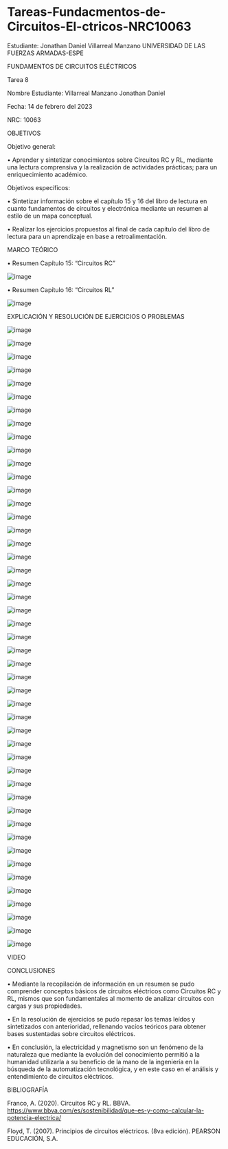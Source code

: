 # Tareas-Fundacmentos-de-Circuitos-El-ctricos-NRC10063
Estudiante: Jonathan Daniel Villarreal Manzano
UNIVERSIDAD DE LAS FUERZAS ARMADAS-ESPE

FUNDAMENTOS DE CIRCUITOS ELÉCTRICOS	

Tarea 8

Nombre Estudiante: Villarreal Manzano Jonathan Daniel

Fecha: 14 de febrero del 2023

NRC: 10063

OBJETIVOS

Objetivo general:

•	     Aprender y sintetizar conocimientos sobre Circuitos RC y RL, mediante una lectura comprensiva y la realización de
actividades prácticas; para un enriquecimiento académico. 

Objetivos específicos:

•	     Sintetizar información sobre el capítulo 15 y 16 del libro de lectura en cuanto fundamentos de circuitos y electrónica
mediante un resumen al estilo de un mapa conceptual.  

•	     Realizar los ejercicios propuestos al final de cada capítulo del libro de lectura para un aprendizaje en base a
retroalimentación. 

MARCO TEÓRICO

•	Resumen Capítulo 15: “Circuitos RC”

![image](https://user-images.githubusercontent.com/116780175/218327921-9b68c088-ca81-432a-a976-eb8038c620ae.png)

•	Resumen Capítulo 16: “Circuitos RL”

![image](https://user-images.githubusercontent.com/116780175/218327932-b3a32bc5-2ca7-4efe-a433-d49348e1be13.png)

EXPLICACIÓN Y RESOLUCIÓN DE EJERCICIOS O PROBLEMAS

![image](https://user-images.githubusercontent.com/116780175/218327995-5b20f89d-ea5c-44fc-80d0-cb47dc3da557.png)

![image](https://user-images.githubusercontent.com/116780175/218328009-01d14d83-4981-4de2-85f2-4f8bd0fa998b.png)

![image](https://user-images.githubusercontent.com/116780175/218328017-0e6f67f3-0bf4-4600-80cd-f28b49ea296b.png)

![image](https://user-images.githubusercontent.com/116780175/218328027-3a67d880-a716-4ff3-b383-9724b3a5b0b1.png)

![image](https://user-images.githubusercontent.com/116780175/218328041-69cb603a-8538-400c-9f0c-4d8e4783a207.png)

![image](https://user-images.githubusercontent.com/116780175/218328062-ee8852e1-f49e-4c85-a3f1-60724f5e868a.png)

![image](https://user-images.githubusercontent.com/116780175/218328072-677b2ebf-46d5-472a-912d-f1d9204ac299.png)

![image](https://user-images.githubusercontent.com/116780175/218328091-df204c83-e2c1-4493-9617-f976c5d095d5.png)

![image](https://user-images.githubusercontent.com/116780175/218328109-38a3d761-9f7e-4d01-88ce-5aafa7b91bff.png)

![image](https://user-images.githubusercontent.com/116780175/218328122-e5a8f4f5-2141-474a-85ec-2bb06c0c50e2.png)

![image](https://user-images.githubusercontent.com/116780175/218328132-9521e105-5625-4ae2-9155-f8dea57a8472.png)

![image](https://user-images.githubusercontent.com/116780175/218328141-8f6c21c2-c09a-4ace-bb5c-eb35eb66ad5f.png)

![image](https://user-images.githubusercontent.com/116780175/218328150-291ee465-d071-4ab1-a482-fc937f9c5cb5.png)

![image](https://user-images.githubusercontent.com/116780175/218328163-bb6195c2-ae40-4b15-899c-de087331442a.png)

![image](https://user-images.githubusercontent.com/116780175/218328180-f92af984-e24c-4020-923c-a3939c64e38a.png)

![image](https://user-images.githubusercontent.com/116780175/218328187-06a87714-0712-43eb-9995-a3ed1d554ea3.png)

![image](https://user-images.githubusercontent.com/116780175/218328200-28b94bc0-98c0-44eb-bae8-fe620eed7122.png)

![image](https://user-images.githubusercontent.com/116780175/218328212-eced0eb1-85b7-4101-920a-0d3c36ea545a.png)

![image](https://user-images.githubusercontent.com/116780175/218328233-ebf7d515-857f-4d56-bf93-16c91af8333c.png)

![image](https://user-images.githubusercontent.com/116780175/218328259-c9a6513e-9fec-479b-b2e6-88c91f9021d5.png)

![image](https://user-images.githubusercontent.com/116780175/218328280-231003d4-7771-4699-b0b6-ea8a5597f697.png)

![image](https://user-images.githubusercontent.com/116780175/218328289-998b5428-b304-422a-82d7-c2006f289bbc.png)

![image](https://user-images.githubusercontent.com/116780175/218328303-2c1c22fd-5234-45bc-b6c2-830a8e495f0b.png)

![image](https://user-images.githubusercontent.com/116780175/218328322-a5c9f358-dd3c-4138-8da0-20c206c899cb.png)

![image](https://user-images.githubusercontent.com/116780175/218328343-aca5e524-4dfe-437b-bd51-a179d1ab3473.png)

![image](https://user-images.githubusercontent.com/116780175/218328358-ff242f38-e9a0-4453-bf96-53140b5bf5bd.png)

![image](https://user-images.githubusercontent.com/116780175/218328371-0853e007-4bd7-4f0e-8ada-9c656032e8e5.png)

![image](https://user-images.githubusercontent.com/116780175/218328445-2de1ded3-b9fb-4d17-bfdb-ce641af32bde.png)

![image](https://user-images.githubusercontent.com/116780175/218328458-2d03e568-c24a-4913-aeab-27cefa26af09.png)

![image](https://user-images.githubusercontent.com/116780175/218328474-ef9e1254-3140-4fec-a51f-5b713d97debb.png)

![image](https://user-images.githubusercontent.com/116780175/218328484-071970a8-4be9-4c08-a167-a7278ca5243e.png)

![image](https://user-images.githubusercontent.com/116780175/218328488-8cbe6651-1da2-49a6-b4cf-5194b190be9e.png)

![image](https://user-images.githubusercontent.com/116780175/218328499-1d71fa6e-5322-465f-947e-60a7674abef4.png)

![image](https://user-images.githubusercontent.com/116780175/218328502-a566f178-01fb-4405-8953-2921de5fe16c.png)

![image](https://user-images.githubusercontent.com/116780175/218328511-1826eaed-f322-4b92-8787-2bd019db4924.png)

![image](https://user-images.githubusercontent.com/116780175/218328525-44ec06fc-45ab-45d0-b80e-242c919175e3.png)

![image](https://user-images.githubusercontent.com/116780175/218328533-ea61831c-c49b-46ef-86f8-47a620b6722e.png)

![image](https://user-images.githubusercontent.com/116780175/218328544-5cbe7cd2-fb15-4868-97fd-0376e51372da.png)

![image](https://user-images.githubusercontent.com/116780175/218328553-e73a422f-a145-4117-a5a7-5d82bb77bcf4.png)

![image](https://user-images.githubusercontent.com/116780175/218328566-d21b9417-bd04-4caf-a30c-7647ead4e36e.png)

![image](https://user-images.githubusercontent.com/116780175/218328575-35a7caf3-a5a3-40c8-b89b-e3b600c07fb9.png)

![image](https://user-images.githubusercontent.com/116780175/218328583-419c9786-3db2-44dd-92e8-667bc965af84.png)

![image](https://user-images.githubusercontent.com/116780175/218328594-f2781cff-f942-46e9-95fa-3864cb07d8bc.png)

![image](https://user-images.githubusercontent.com/116780175/218328605-c8319fa5-96eb-4855-a33c-1766b48f3d70.png)

![image](https://user-images.githubusercontent.com/116780175/218328613-6d130bc0-91c2-4ec4-90dd-0717ca9b9a93.png)

![image](https://user-images.githubusercontent.com/116780175/218328624-a5e25270-bee2-410c-8c34-e47ffdb05091.png)

![image](https://user-images.githubusercontent.com/116780175/218328633-b1847152-ba7b-4b66-b55e-1ca69669c2c8.png)

VIDEO

CONCLUSIONES

•	     Mediante la recopilación de información en un resumen se pudo comprender conceptos básicos de circuitos eléctricos como
Circuitos RC y RL, mismos que son fundamentales al momento de analizar circuitos con cargas y sus propiedades. 

•	       En la resolución de ejercicios se pudo repasar los temas leídos y sintetizados con anterioridad, rellenando vacíos teóricos
para obtener bases sustentadas sobre circuitos eléctricos. 

•	     En conclusión, la electricidad y magnetismo son un fenómeno de la naturaleza que mediante la evolución del conocimiento permitió
a la humanidad utilizarla a su beneficio de la mano de la ingeniería en la búsqueda de la automatización tecnológica, y en este caso
en el análisis y entendimiento de circuitos eléctricos. 

BIBLIOGRAFÍA

Franco, A. (2020). Circuitos RC y RL. BBVA.  https://www.bbva.com/es/sostenibilidad/que-es-y-como-calcular-la-potencia-electrica/

Floyd, T. (2007). Principios de circuitos eléctricos. (8va edición). PEARSON EDUCACIÓN, S.A.




